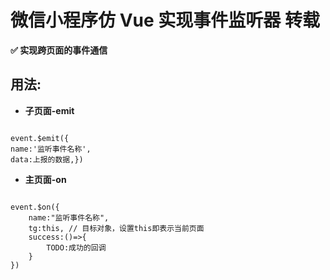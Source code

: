 # 微信小程序仿 Vue 实现事件监听器 转载

**✅ 实现跨页面的事件通信**

## 用法:

- **子页面-emit**
<code>
event.$emit({
name:'监听事件名称',
data:上报的数据,})
</code>

- **主页面-on**

<code>
event.$on({
    name:"监听事件名称",
    tg:this, // 目标对象，设置this即表示当前页面
    success:()=>{
        TODO:成功的回调
    }
})
</code>
